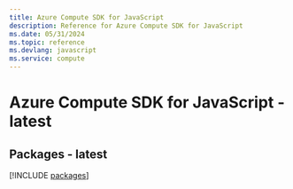 ```yaml
---
title: Azure Compute SDK for JavaScript
description: Reference for Azure Compute SDK for JavaScript
ms.date: 05/31/2024
ms.topic: reference
ms.devlang: javascript
ms.service: compute
---
```

# Azure Compute SDK for JavaScript - latest
## Packages - latest
[!INCLUDE [packages](compute-index.md)]